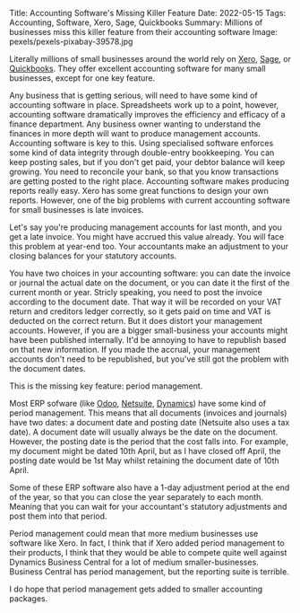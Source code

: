 Title: Accounting Software's Missing Killer Feature
Date: 2022-05-15
Tags: Accounting, Software, Xero, Sage, Quickbooks
Summary: Millions of businesses miss this killer feature from their accounting software
Image: pexels/pexels-pixabay-39578.jpg

Literally millions of small businesses around the world rely on [Xero](https://www.xero.com/), [Sage](https://www.sage.com/), or [Quickbooks](https://quickbooks.intuit.com/). They offer excellent accounting software for many small businesses, except for one key feature.

Any business that is getting serious, will need to have some kind of accounting software in place. Spreadsheets work up to a point, however, accounting software dramatically improves the efficiency and efficacy of a finance department. Any business owner wanting to understand the finances in more depth will want to produce management accounts. Accounting software is key to this. Using specialised software enforces some kind of data integrity through double-entry bookkeeping. You can keep posting sales, but if you don't get paid, your debtor balance will keep growing. You need to reconcile your bank, so that you know transactions are getting posted to the right place. Accounting software makes producing reports really easy. Xero has some great functions to design your own reports. However, one of the big problems with current accounting software for small businesses is late invoices.

Let's say you're producing management accounts for last month, and you get a late invoice. You might have accrued this value already. You will face this problem at year-end too. Your accountants make an adjustment to your closing balances for your statutory accounts.

You have two choices in your accounting software: you can date the invoice or journal the actual date on the document, or you can date it the first of the current month or year. Stricly speaking, you need to post the invoice according to the document date. That way it will be recorded on your VAT return and creditors ledger correctly, so it gets paid on time and VAT is deducted on the correct return. But it does distort your management accounts. However, if you are a bigger small-business your accounts might have been published internally. It'd be annoying to have to republish based on that new information. If you made the accrual, your management accounts don't need to be republished, but you've still got the problem with the document dates.

This is the missing key feature: period management.

Most ERP sofware (like [Odoo](https://www.odoo.com/), [Netsuite](https://www.netsuite.com), [Dynamics](https://dynamics.microsoft.com/)) have some kind of period management. This means that all documents (invoices and journals) have two dates: a document date and posting date (Netsuite also uses a tax date). A document date will usually always be the date on the document. However, the posting date is the period that the cost falls into. For example, my document might be dated 10th April, but as I have closed off April, the posting date would be 1st May whilst retaining the document date of 10th April.

Some of these ERP software also have a 1-day adjustment period at the end of the year, so that you can close the year separately to each month. Meaning that you can wait for your accountant's statutory adjustments and post them into that period.

Period management could mean that more medium businesses use software like Xero. In fact, I think that if Xero added period management to their products, I think that they would be able to compete quite well against Dynamics Business Central for a lot of medium smaller-businesses. Business Central has period management, but the reporting suite is terrible.

I do hope that period management gets added to smaller accounting packages.